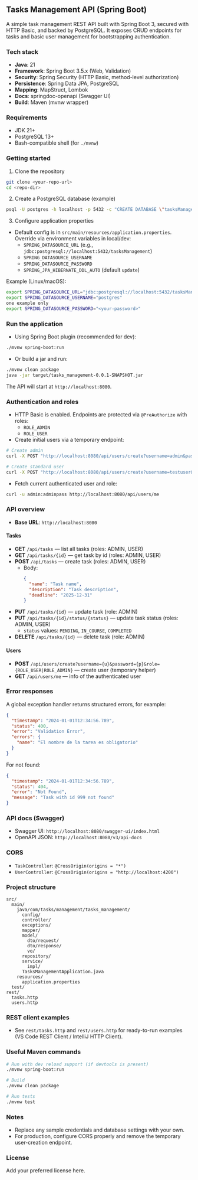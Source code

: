 ## Tasks Management API (Spring Boot)

A simple task management REST API built with Spring Boot 3, secured with HTTP Basic, and backed by PostgreSQL. It exposes CRUD endpoints for tasks and basic user management for bootstrapping authentication.

### Tech stack
- **Java**: 21
- **Framework**: Spring Boot 3.5.x (Web, Validation)
- **Security**: Spring Security (HTTP Basic, method-level authorization)
- **Persistence**: Spring Data JPA, PostgreSQL
- **Mapping**: MapStruct, Lombok
- **Docs**: springdoc-openapi (Swagger UI)
- **Build**: Maven (mvnw wrapper)

### Requirements
- JDK 21+
- PostgreSQL 13+
- Bash-compatible shell (for `./mvnw`)

### Getting started
1. Clone the repository
```bash
git clone <your-repo-url>
cd <repo-dir>
```

2. Create a PostgreSQL database (example)
```bash
psql -U postgres -h localhost -p 5432 -c "CREATE DATABASE \"tasksManagement\";"
```

3. Configure application properties
- Default config is in `src/main/resources/application.properties`. Override via environment variables in local/dev:
  - `SPRING_DATASOURCE_URL` (e.g., `jdbc:postgresql://localhost:5432/tasksManagement`)
  - `SPRING_DATASOURCE_USERNAME`
  - `SPRING_DATASOURCE_PASSWORD`
  - `SPRING_JPA_HIBERNATE_DDL_AUTO` (default `update`)

Example (Linux/macOS):
```bash
export SPRING_DATASOURCE_URL="jdbc:postgresql://localhost:5432/tasksManagement"
export SPRING_DATASOURCE_USERNAME="postgres"
one example only
export SPRING_DATASOURCE_PASSWORD="<your-password>"
```

### Run the application
- Using Spring Boot plugin (recommended for dev):
```bash
./mvnw spring-boot:run
```
- Or build a jar and run:
```bash
./mvnw clean package
java -jar target/tasks_management-0.0.1-SNAPSHOT.jar
```

The API will start at `http://localhost:8080`.

### Authentication and roles
- HTTP Basic is enabled. Endpoints are protected via `@PreAuthorize` with roles:
  - `ROLE_ADMIN`
  - `ROLE_USER`
- Create initial users via a temporary endpoint:
```bash
# Create admin
curl -X POST "http://localhost:8080/api/users/create?username=admin&password=adminpass&role=ROLE_ADMIN"

# Create standard user
curl -X POST "http://localhost:8080/api/users/create?username=testuser&password=testpass&role=ROLE_USER"
```
- Fetch current authenticated user and role:
```bash
curl -u admin:adminpass http://localhost:8080/api/users/me
```

### API overview
- **Base URL**: `http://localhost:8080`

#### Tasks
- **GET** `/api/tasks` — list all tasks (roles: ADMIN, USER)
- **GET** `/api/tasks/{id}` — get task by id (roles: ADMIN, USER)
- **POST** `/api/tasks` — create task (roles: ADMIN, USER)
  - Body:
    ```json
    {
      "name": "Task name",
      "description": "Task description",
      "deadline": "2025-12-31"
    }
    ```
- **PUT** `/api/tasks/{id}` — update task (role: ADMIN)
- **PUT** `/api/tasks/{id}/status/{status}` — update task status (roles: ADMIN, USER)
  - `status` values: `PENDING`, `IN_COURSE`, `COMPLETED`
- **DELETE** `/api/tasks/{id}` — delete task (role: ADMIN)

#### Users
- **POST** `/api/users/create?username={u}&password={p}&role={ROLE_USER|ROLE_ADMIN}` — create user (temporary helper)
- **GET** `/api/users/me` — info of the authenticated user

### Error responses
A global exception handler returns structured errors, for example:
```json
{
  "timestamp": "2024-01-01T12:34:56.789",
  "status": 400,
  "error": "Validation Error",
  "errors": {
    "name": "El nombre de la tarea es obligatorio"
  }
}
```
For not found:
```json
{
  "timestamp": "2024-01-01T12:34:56.789",
  "status": 404,
  "error": "Not Found",
  "message": "Task with id 999 not found"
}
```

### API docs (Swagger)
- Swagger UI: `http://localhost:8080/swagger-ui/index.html`
- OpenAPI JSON: `http://localhost:8080/v3/api-docs`

### CORS
- `TaskController`: `@CrossOrigin(origins = "*")`
- `UserController`: `@CrossOrigin(origins = "http://localhost:4200")`

### Project structure
```
src/
  main/
    java/com/tasks/management/tasks_management/
      config/
      controller/
      exceptions/
      mapper/
      model/
        dto/request/
        dto/response/
        vo/
      repository/
      service/
        impl/
      TasksManagementApplication.java
    resources/
      application.properties
  test/
rest/
  tasks.http
  users.http
```

### REST client examples
- See `rest/tasks.http` and `rest/users.http` for ready-to-run examples (VS Code REST Client / IntelliJ HTTP Client).

### Useful Maven commands
```bash
# Run with dev reload support (if devtools is present)
./mvnw spring-boot:run

# Build
./mvnw clean package

# Run tests
./mvnw test
```

### Notes
- Replace any sample credentials and database settings with your own.
- For production, configure CORS properly and remove the temporary user-creation endpoint.

### License
Add your preferred license here.